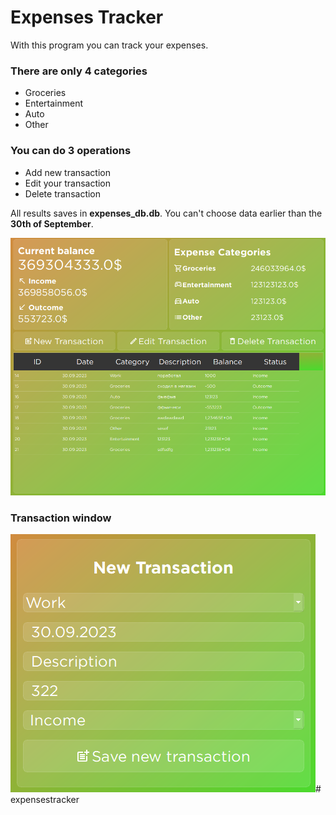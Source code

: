 # Expenses Tracker
With this program you can track your expenses.
### There are only **4** categories
- Groceries
- Entertainment
- Auto
- Other

### You can do 3 operations
- Add new transaction
- Edit your transaction
- Delete transaction

All results saves in **expenses_db.db**. 
You can't choose data earlier than the **30th of September**.

![screenshot1](image.png)

### Transaction window

![screenshot2](image2.png)#   e x p e n s e s t r a c k e r 
 
 